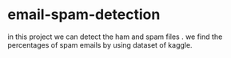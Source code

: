 # email-spam-detection
in this project we can detect the ham and spam files . we find the percentages of spam emails by using dataset of kaggle.
